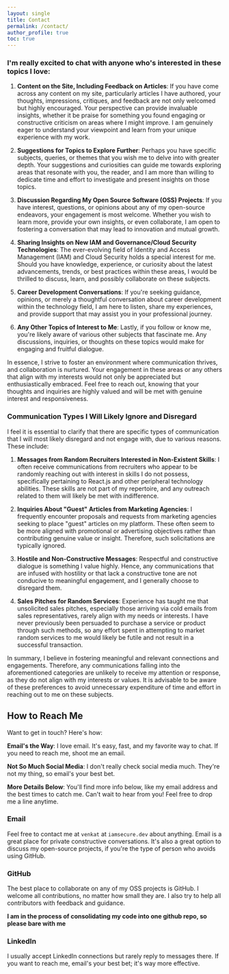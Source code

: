 ```yaml
---
layout: single
title: Contact
permalink: /contact/
author_profile: true
toc: true
---
```


### I'm really excited to chat with anyone who's interested in these topics I love:

1. **Content on the Site, Including Feedback on Articles**: If you have come across any content on my site, particularly articles I have authored, your thoughts, impressions, critiques, and feedback are not only welcomed but highly encouraged. Your perspective can provide invaluable insights, whether it be praise for something you found engaging or constructive criticism on areas where I might improve. I am genuinely eager to understand your viewpoint and learn from your unique experience with my work.

2. **Suggestions for Topics to Explore Further**: Perhaps you have specific subjects, queries, or themes that you wish me to delve into with greater depth. Your suggestions and curiosities can guide me towards exploring areas that resonate with you, the reader, and I am more than willing to dedicate time and effort to investigate and present insights on those topics.

3. **Discussion Regarding My Open Source Software (OSS) Projects**: If you have interest, questions, or opinions about any of my open-source endeavors, your engagement is most welcome. Whether you wish to learn more, provide your own insights, or even collaborate, I am open to fostering a conversation that may lead to innovation and mutual growth.

4. **Sharing Insights on New IAM and Governance/Cloud Security Technologies**: The ever-evolving field of Identity and Access Management (IAM) and Cloud Security holds a special interest for me. Should you have knowledge, experience, or curiosity about the latest advancements, trends, or best practices within these areas, I would be thrilled to discuss, learn, and possibly collaborate on these subjects.

5. **Career Development Conversations**: If you're seeking guidance, opinions, or merely a thoughtful conversation about career development within the technology field, I am here to listen, share my experiences, and provide support that may assist you in your professional journey.

6. **Any Other Topics of Interest to Me**: Lastly, if you follow or know me, you're likely aware of various other subjects that fascinate me. Any discussions, inquiries, or thoughts on these topics would make for engaging and fruitful dialogue.

In essence, I strive to foster an environment where communication thrives, and collaboration is nurtured. Your engagement in these areas or any others that align with my interests would not only be appreciated but enthusiastically embraced. Feel free to reach out, knowing that your thoughts and inquiries are highly valued and will be met with genuine interest and responsiveness.


### Communication Types I Will Likely Ignore and Disregard

I feel it is essential to clarify that there are specific types of communication that I will most likely disregard and not engage with, due to various reasons. These include:

1. **Messages from Random Recruiters Interested in Non-Existent Skills**: I often receive communications from recruiters who appear to be randomly reaching out with interest in skills I do not possess, specifically pertaining to React.js and other peripheral technology abilities. These skills are not part of my repertoire, and any outreach related to them will likely be met with indifference.

2. **Inquiries About "Guest" Articles from Marketing Agencies**: I frequently encounter proposals and requests from marketing agencies seeking to place "guest" articles on my platform. These often seem to be more aligned with promotional or advertising objectives rather than contributing genuine value or insight. Therefore, such solicitations are typically ignored.

3. **Hostile and Non-Constructive Messages**: Respectful and constructive dialogue is something I value highly. Hence, any communications that are infused with hostility or that lack a constructive tone are not conducive to meaningful engagement, and I generally choose to disregard them.

4. **Sales Pitches for Random Services**: Experience has taught me that unsolicited sales pitches, especially those arriving via cold emails from sales representatives, rarely align with my needs or interests. I have never previously been persuaded to purchase a service or product through such methods, so any effort spent in attempting to market random services to me would likely be futile and not result in a successful transaction.

In summary, I believe in fostering meaningful and relevant connections and engagements. Therefore, any communications falling into the aforementioned categories are unlikely to receive my attention or response, as they do not align with my interests or values. It is advisable to be aware of these preferences to avoid unnecessary expenditure of time and effort in reaching out to me on these subjects.

## How to Reach Me

Want to get in touch? Here's how:

**Email's the Way**: I love email. It's easy, fast, and my favorite way to chat. If you need to reach me, shoot me an email.

**Not So Much Social Media**: I don't really check social media much. They're not my thing, so email's your best bet.

**More Details Below**: You'll find more info below, like my email address and the best times to catch me. Can't wait to hear from you! Feel free to drop me a line anytime.

### Email

Feel free to contact me at `venkat` at `iamsecure.dev` about anything.
Email is a great place for private constructive conversations. It's also a great
option to discuss my open-source projects, if you're the type of person who avoids
using GitHub.


### GitHub

The best place to collaborate on any of my OSS projects is GitHub. I welcome all
contributions, no matter how small they are. I also try to help all contributors
with feedback and guidance. 

**I am in the process of consolidating my code into one github repo, so please bare with me**



### LinkedIn

I usually accept LinkedIn connections but rarely reply to messages there. If you want to reach me, email's your best bet; it's way more effective.
